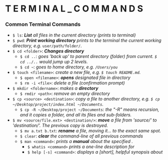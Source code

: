 # T E R M I N A L _ C O M M A N D S 

### Common Terminal Commands
- ```$ ls```: *__List__ all files in the current directory (prints to terminal)*
- ```$ pwd```: *__Print working directory__ prints to the terminal the current working directory, e.g.* ```user/path/folder/```.
- ```$ cd <folder>```: *__Changes directory__*
  - ```$ cd ..```: *goes 'back up' to parent directory (folder) from current. ```$ cd ../..``` would jump up 2 levels.*
  - ```$ cd ~```: *goes to home directory, e.g. ```/Users/you```*
- ```$ touch <filename>```: *create a new file, e.g. ```$ touch README.md```.*
  - ```$ open <filename>```: *__opens__ designated file in directory*
  - ```$ rm -i <file>```: *delete a file (confirmation prompt)*
- ```$ mkdir <foldername>```: *makes a __directory__*
  - ```$ rmdir <path>```: *remove an empty directory*
- ```$ cp <source> <destination>```: *copy a file to another directory, e.g. ```$ cp ~/Desktop/project/index.html ~/Documents```.*
  - ```$ cp -R ~/Desktop/project ~/Documents```: *the "-R" means recursion, and it copies a folder, and all its files and sub-folders.*
- ```$ mv <source/file.ext> <destination/>```: *__move__ a file from 'source/' to 'destination/'. The previous copy is destroyed.*
  - ```$ mv a.txt b.txt```: *__rename__ a file, moving it... to the exact same spot.*
  - ```$ clear```: *__clear__ the command-line of all previous commands*
  - ```$ man <command>```: *prints a __manual__ about the specified <command>.*
    - ```$ whatis <command>``` *prints a one-line description for <command>*
    - ```$ help [-s] <command>```: *displays a [short], helpful synopsis about <command>*
